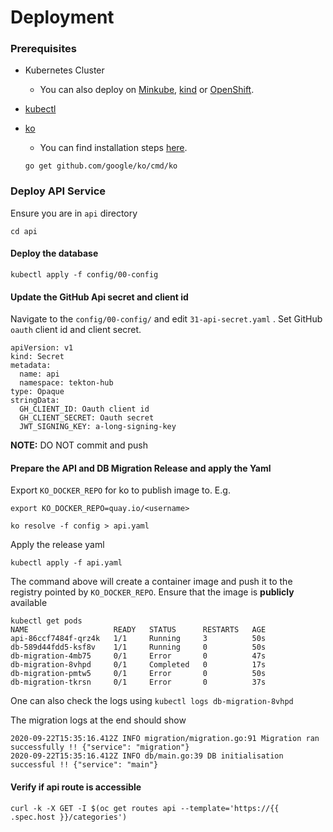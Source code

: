 # Deployment

### Prerequisites

- Kubernetes Cluster
  - You can also deploy on [Minkube][minikube], [kind][kind] or [OpenShift][openshift].
- [kubectl][kubectl]
- [ko][ko]
  - You can find installation steps [here][ko].

  ```
  go get github.com/google/ko/cmd/ko
  ```

### Deploy API Service

Ensure you are in `api` directory

```
cd api
```

#### Deploy the database

```
kubectl apply -f config/00-config
```

#### Update the GitHub Api secret and client id

Navigate to the `config/00-config/` and edit `31-api-secret.yaml` . Set GitHub `oauth` client id and client secret.

```
apiVersion: v1
kind: Secret
metadata:
  name: api
  namespace: tekton-hub
type: Opaque
stringData:
  GH_CLIENT_ID: Oauth client id
  GH_CLIENT_SECRET: Oauth secret
  JWT_SIGNING_KEY: a-long-signing-key
```

**NOTE:** DO NOT commit and push

#### Prepare the API and DB Migration Release and apply the Yaml

Export `KO_DOCKER_REPO` for ko to publish image to. E.g.

```
export KO_DOCKER_REPO=quay.io/<username>
```

```
ko resolve -f config > api.yaml
```

Apply the release yaml

```
kubectl apply -f api.yaml
```

The command above will create a container image and push it to the registry pointed by `KO_DOCKER_REPO`. Ensure that the image is **publicly** available

```
kubectl get pods
NAME                   READY   STATUS      RESTARTS   AGE
api-86ccf7484f-qrz4k   1/1     Running     3          50s
db-589d44fdd5-ksf8v    1/1     Running     0          50s
db-migration-4mb75     0/1     Error       0          47s
db-migration-8vhpd     0/1     Completed   0          17s
db-migration-pmtw5     0/1     Error       0          50s
db-migration-tkrsn     0/1     Error       0          37s
```

One can also check the logs using `kubectl logs db-migration-8vhpd`

The migration logs at the end should show

```
2020-09-22T15:35:16.412Z INFO migration/migration.go:91 Migration ran successfully !! {"service": "migration"}
2020-09-22T15:35:16.412Z INFO db/main.go:39 DB initialisation successful !! {"service": "main"}
```

#### Verify if api route is accessible

```
curl -k -X GET -I $(oc get routes api --template='https://{{ .spec.host }}/categories')
```

[ko]: https://github.com/google/ko
[kubectl]: https://kubernetes.io/docs/tasks/tools/install-kubectl/
[kind]: https://kind.sigs.k8s.io/docs/user/quick-start/
[minikube]: https://kubernetes.io/docs/tasks/tools/install-minikube/
[openshift]: https://www.openshift.com/try
